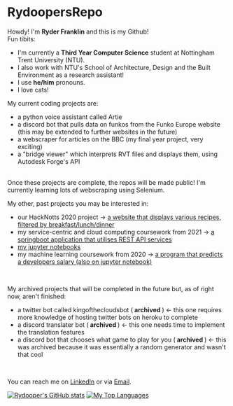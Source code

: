# RydoopersRepo
Howdy! I'm <b>Ryder Franklin</b> and this is my Github! <br>
Fun tibits:
- I'm currently a <b>Third Year Computer Science</b> student at Nottingham Trent University (NTU).
- I also work with NTU's School of Architecture, Design and the Built Environment as a research assistant!
- I use <b>he/him</b> pronouns.
- I love cats!

My current coding projects are:
- a python voice assistant called Artie
- a discord bot that pulls data on funkos from the Funko Europe website (this may be extended to further websites in the future)
- a webscraper for articles on the BBC (my final year project, very exciting)
- a "bridge viewer" which interprets RVT files and displays them, using Autodesk Forge's API

<br>
Once these projects are complete, the repos will be made public! I'm currently learning lots of webscraping using Selenium.
<br>

My other, past projects you may be interested in:
- our HackNotts 2020 project -> [a website that displays various recipes, filtered by breakfast/lunch/dinner](https://github.com/rydooper/hacknotts2020-work)
- my service-centric and cloud computing coursework from 2021 -> [a springboot application that utilises REST API services](https://github.com/rydooper/SCC_Coursework)
- [my jupyter notebooks](https://www.kaggle.com/ryderfranklin/notebooks) 
- my machine learning coursework from 2020 -> [a program that predicts a developers salary (also on jupyter notebook)](https://www.kaggle.com/code/ryderfranklin/machine-learning-coursework-2021/notebook)
<br>

My archived projects that will be completed in the future but, as of right now, aren't finished:
- a twitter bot called kingofthecloudsbot (<b> archived </b>) <- this one requires more knowledge of hosting twitter bots on heroku to complete
- a discord translater bot (<b> archived </b>) <- this one needs time to implement the translation features
- a discord bot that chooses what game to play for you (<b> archived </b>) <- this was archived because it was essentially a random generator and wasn't that cool
<br>

You can reach me on [LinkedIn](https://www.linkedin.com/in/ryderfranklin2000) or via [Email](ryderarenfranklin@gmail.com). <br>

[![Rydooper's GitHub stats](https://github-readme-stats.vercel.app/api?username=rydooper&show_icons=true&theme=radical&count_private=true&show_icons=true)](https://github.com/anuraghazra/github-readme-stats)
[![My Top Languages](https://github-readme-stats.vercel.app/api/top-langs/?username=rydooper&theme=radical&count_private=true&layout=compact)](https://github.com/anuraghazra/github-readme-stats)

